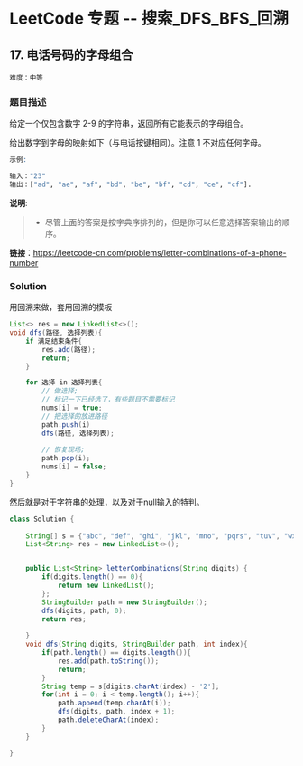 # LeetCode 专题 -- 搜索_DFS_BFS_回溯

## 17. 电话号码的字母组合

`难度：中等`

### 题目描述

给定一个仅包含数字 2-9 的字符串，返回所有它能表示的字母组合。

给出数字到字母的映射如下（与电话按键相同）。注意 1 不对应任何字母。

```r
示例:

输入："23"
输出：["ad", "ae", "af", "bd", "be", "bf", "cd", "ce", "cf"].
```

**说明**:

> - 尽管上面的答案是按字典序排列的，但是你可以任意选择答案输出的顺序。

**链接**：https://leetcode-cn.com/problems/letter-combinations-of-a-phone-number

### Solution

用回溯来做，套用回溯的模板

```java
List<> res = new LinkedList<>();
void dfs(路径, 选择列表){
    if 满足结束条件{
        res.add(路径);
        return;
    }

    for 选择 in 选择列表{
        // 做选择;
        // 标记一下已经选了，有些题目不需要标记
        nums[i] = true;
        // 把选择的放进路径
        path.push(i)
        dfs(路径, 选择列表);
        
        // 恢复现场;
        path.pop(i);
        nums[i] = false;
    }
}
```

然后就是对于字符串的处理，以及对于null输入的特判。

```java
class Solution {
    
    String[] s = {"abc", "def", "ghi", "jkl", "mno", "pqrs", "tuv", "wxyz"};
    List<String> res = new LinkedList<>();


    public List<String> letterCombinations(String digits) {
        if(digits.length() == 0){
            return new LinkedList();
        };
        StringBuilder path = new StringBuilder();
        dfs(digits, path, 0);
        return res;
        
    }
    void dfs(String digits, StringBuilder path, int index){
        if(path.length() == digits.length()){
            res.add(path.toString());
            return;
        }
        String temp = s[digits.charAt(index) - '2'];
        for(int i = 0; i < temp.length(); i++){
            path.append(temp.charAt(i));
            dfs(digits, path, index + 1);
            path.deleteCharAt(index);
        }
    }

}
```
